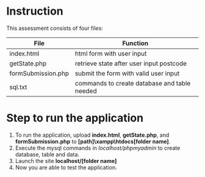 # Instruction

This assessment consists of four files:

|File|Function|
|---|---|
|index.html|html form with user input|
|getState.php|retrieve state after user input postcode|
|formSubmission.php|submit the form with valid user input|
|sql.txt|commands to create database and table needed|

# Step to run the application
1. To run the application, upload **index.html**, **getState.php**, and **formSubmission.php** to **[path]\xampp\htdocs\[folder name]**.
2. Execute the mysql commands in *localhost/phpmyadmin* to create database, table and data.
3. Launch the site **localhost/[folder name]**
4. Now you are able to test the application.
